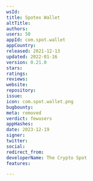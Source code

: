 ```yaml
---
wsId: 
title: Spotex Wallet
altTitle: 
authors: 
users: 50
appId: com.spot.wallet
appCountry: 
released: 2021-12-13
updated: 2022-01-16
version: 0.21.0
stars: 
ratings: 
reviews: 
website: 
repository: 
issue: 
icon: com.spot.wallet.png
bugbounty: 
meta: removed
verdict: fewusers
appHashes: 
date: 2023-12-19
signer: 
twitter: 
social: 
redirect_from: 
developerName: The Crypto Spot
features: 

---
```


